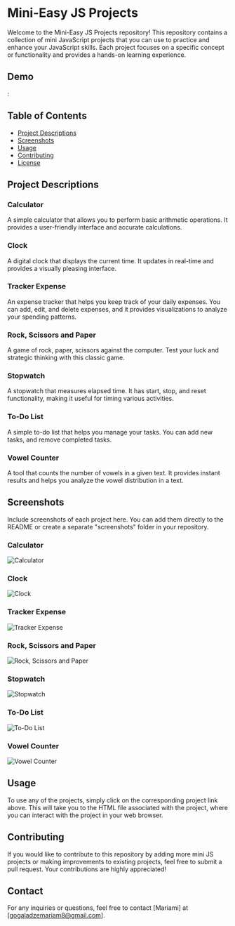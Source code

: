 # Mini-Easy JS Projects

Welcome to the Mini-Easy JS Projects repository! This repository contains a collection of mini JavaScript projects that you can use to practice and enhance your JavaScript skills. Each project focuses on a specific concept or functionality and provides a hands-on learning experience.

## Demo 

: 

## Table of Contents
- [Project Descriptions](#project-descriptions)
- [Screenshots](#screenshots)
- [Usage](#usage)
- [Contributing](#contributing)
- [License](#license)

## Project Descriptions

### Calculator
A simple calculator that allows you to perform basic arithmetic operations. It provides a user-friendly interface and accurate calculations.

### Clock
A digital clock that displays the current time. It updates in real-time and provides a visually pleasing interface.

### Tracker Expense
An expense tracker that helps you keep track of your daily expenses. You can add, edit, and delete expenses, and it provides visualizations to analyze your spending patterns.

### Rock, Scissors and Paper
A game of rock, paper, scissors against the computer. Test your luck and strategic thinking with this classic game.

### Stopwatch
A stopwatch that measures elapsed time. It has start, stop, and reset functionality, making it useful for timing various activities.

### To-Do List
A simple to-do list that helps you manage your tasks. You can add new tasks,  and remove completed tasks.

### Vowel Counter
A tool that counts the number of vowels in a given text. It provides instant results and helps you analyze the vowel distribution in a text.

## Screenshots

Include screenshots of each project here. You can add them directly to the README or create a separate "screenshots" folder in your repository.

### Calculator
![Calculator](/CALCULATOR.png)

### Clock
![Clock](/clock.png)

### Tracker Expense
![Tracker Expense](/tracker.png)

### Rock, Scissors and Paper
![Rock, Scissors and Paper](/rock.png)

### Stopwatch
![Stopwatch](/stopwatch.png)

### To-Do List
![To-Do List](/list.png)

### Vowel Counter
![Vowel Counter](/counter.png)

## Usage

To use any of the projects, simply click on the corresponding project link above. This will take you to the HTML file associated with the project, where you can interact with the project in your web browser.

## Contributing

If you would like to contribute to this repository by adding more mini JS projects or making improvements to existing projects, feel free to submit a pull request. Your contributions are highly appreciated!

## Contact

For any inquiries or questions, feel free to contact [Mariami] at [gogaladzemariam8@gmail.com].

